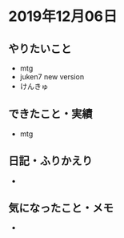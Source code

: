 # 2019年12月06日

## やりたいこと

- mtg
- juken7 new version
- けんきゅ

## できたこと・実績

- mtg

## 日記・ふりかえり

- 

## 気になったこと・メモ

- 
